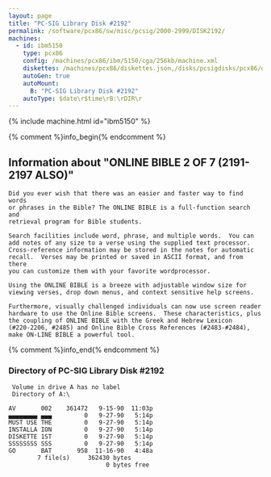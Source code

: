 ```yaml
---
layout: page
title: "PC-SIG Library Disk #2192"
permalink: /software/pcx86/sw/misc/pcsig/2000-2999/DISK2192/
machines:
  - id: ibm5150
    type: pcx86
    config: /machines/pcx86/ibm/5150/cga/256kb/machine.xml
    diskettes: /machines/pcx86/diskettes.json,/disks/pcsigdisks/pcx86/diskettes.json
    autoGen: true
    autoMount:
      B: "PC-SIG Library Disk #2192"
    autoType: $date\r$time\rB:\rDIR\r
---
```


{% include machine.html id="ibm5150" %}

{% comment %}info_begin{% endcomment %}

## Information about "ONLINE BIBLE 2 OF 7 (2191-2197 ALSO)"

    Did you ever wish that there was an easier and faster way to find words
    or phrases in the Bible? The ONLINE BIBLE is a full-function search and
    retrieval program for Bible students.
    
    Search facilities include word, phrase, and multiple words.  You can
    add notes of any size to a verse using the supplied text processor.
    Cross-reference information may be stored in the notes for automatic
    recall.  Verses may be printed or saved in ASCII format, and from there
    you can customize them with your favorite wordprocessor.
    
    Using the ONLINE BIBLE is a breeze with adjustable window size for
    viewing verses, drop down menus, and context sensitive help screens.
    
    Furthermore, visually challenged individuals can now use screen reader
    hardware to use the Online Bible screens.  These characteristics, plus
    the coupling of ONLINE BIBLE with the Greek and Hebrew Lexicon
    (#220-2206, #2485) and Online Bible Cross References (#2483-#2484),
    make ON-LINE BIBLE a powerful tool.
{% comment %}info_end{% endcomment %}


### Directory of PC-SIG Library Disk #2192

     Volume in drive A has no label
     Directory of A:\

    AV       002    361472   9-15-90  11:03p
    ▄▄▄▄▄▄▄▄ ▄▄▄         0   9-27-90   5:14p
    MUST USE THE         0   9-27-90   5:14p
    INSTALLA ION         0   9-27-90   5:14p
    DISKETTE 1ST         0   9-27-90   5:14p
    SSSSSSSS SSS         0   9-27-90   5:14p
    GO       BAT       958  11-16-90   4:48a
            7 file(s)     362430 bytes
                               0 bytes free
